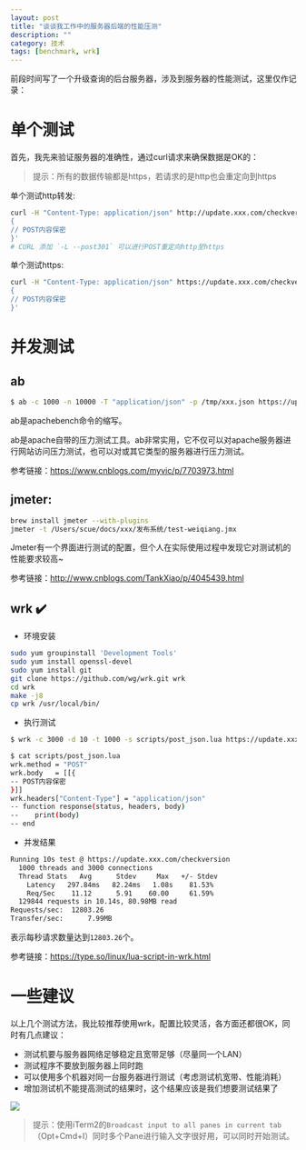 ```yaml
---
layout: post
title: "谈谈我工作中的服务器后端的性能压测"
description: ""
category: 技术
tags: [benchmark, wrk]
---
```


前段时间写了一个升级查询的后台服务器，涉及到服务器的性能测试，这里仅作记录：

<!-- more -->

# 单个测试

首先，我先来验证服务器的准确性，通过curl请求来确保数据是OK的：

> 提示：所有的数据传输都是https，若请求的是http也会重定向到https

单个测试http转发:

```sh
curl -H "Content-Type: application/json" http://update.xxx.com/checkversion -L --post301 -d '
{
// POST内容保密
}'
# CURL 添加 `-L --post301` 可以进行POST重定向http至https
```

单个测试https:

```sh
curl -H "Content-Type: application/json" https://update.xxx.com/checkversion -d '
{
// POST内容保密
}'
```

# 并发测试

## ab

```sh
$ ab -c 1000 -n 10000 -T "application/json" -p /tmp/xxx.json https://update.xxx.com/checkversion
```

ab是apachebench命令的缩写。

ab是apache自带的压力测试工具。ab非常实用，它不仅可以对apache服务器进行网站访问压力测试，也可以对或其它类型的服务器进行压力测试。

参考链接：https://www.cnblogs.com/myvic/p/7703973.html

## jmeter:

```sh
brew install jmeter --with-plugins
jmeter -t /Users/scue/docs/xxx/发布系统/test-weiqiang.jmx
```

Jmeter有一个界面进行测试的配置，但个人在实际使用过程中发现它对测试机的性能要求较高~

参考链接：http://www.cnblogs.com/TankXiao/p/4045439.html

## wrk ✔️

* 环境安装

```sh
sudo yum groupinstall 'Development Tools'
sudo yum install openssl-devel
sudo yum install git
git clone https://github.com/wg/wrk.git wrk
cd wrk
make -j8
cp wrk /usr/local/bin/
```

* 执行测试

```sh
$ wrk -c 3000 -d 10 -t 1000 -s scripts/post_json.lua https://update.xxx.com/checkversion

$ cat scripts/post_json.lua
wrk.method = "POST"
wrk.body   = [[{
-- POST内容保密
}]]
wrk.headers["Content-Type"] = "application/json"
-- function response(status, headers, body)  
--    print(body)
-- end  
```

* 并发结果

```txt
Running 10s test @ https://update.xxx.com/checkversion
  1000 threads and 3000 connections
  Thread Stats   Avg      Stdev     Max   +/- Stdev
    Latency   297.84ms   82.24ms   1.08s    81.53%
    Req/Sec    11.12      5.91    60.00     61.59%
  129844 requests in 10.14s, 80.98MB read
Requests/sec:  12803.26
Transfer/sec:      7.99MB
```

表示每秒请求数量达到`12803.26`个。

参考链接：https://type.so/linux/lua-script-in-wrk.html

# 一些建议

以上几个测试方法，我比较推荐使用wrk，配置比较灵活，各方面还都很OK，同时有几点建议：

- 测试机要与服务器网络足够稳定且宽带足够（尽量同一个LAN）
- 测试程序不要放到服务器上同时跑
- 可以使用多个机器对同一台服务器进行测试（考虑测试机宽带、性能消耗）
- 增加测试机不能提高测试的结果时，这个结果应该是我们想要测试结果了

![](https://ws1.sinaimg.cn/large/6e22ca27gy1fs08fj6hopj20n30jzn1y)

> 提示：使用iTerm2的`Broadcast input to all panes in current tab` （Opt+Cmd+I）同时多个Pane进行输入文字很好用，可以同时开始测试。


